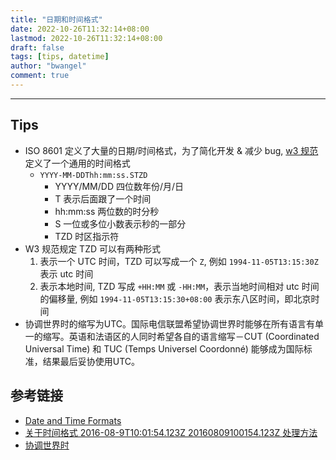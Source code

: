 ```yaml
---
title: "日期和时间格式"
date: 2022-10-26T11:32:14+08:00
lastmod: 2022-10-26T11:32:14+08:00
draft: false
tags: [tips, datetime]
author: "bwangel"
comment: true
---
```


<!--more-->

---

## Tips

- ISO 8601 定义了大量的日期/时间格式，为了简化开发 & 减少 bug, [w3 规范](https://www.w3.org/TR/NOTE-datetime)定义了一个通用的时间格式
    - `YYYY-MM-DDThh:mm:ss.STZD`
        - YYYY/MM/DD 四位数年份/月/日
        - T 表示后面跟了一个时间
        - hh:mm:ss 两位数的时分秒
        - S 一位或多位小数表示秒的一部分
        - TZD 时区指示符
- W3 规范规定 TZD 可以有两种形式
    1. 表示一个 UTC 时间，TZD 可以写成一个 `Z`, 例如 `1994-11-05T13:15:30Z` 表示 utc 时间
    2. 表示本地时间, TZD 写成 `+HH:MM` 或 `-HH:MM`，表示当地时间相对 utc 时间的偏移量, 例如 `1994-11-05T13:15:30+08:00` 表示东八区时间，即北京时间
- 协调世界时的缩写为UTC。国际电信联盟希望协调世界时能够在所有语言有单一的缩写。英语和法语区的人同时希望各自的语言缩写－CUT (Coordinated Universal Time) 和 TUC (Temps Universel Coordonné) 能够成为国际标准，结果最后妥协使用UTC。


## 参考链接

- [Date and Time Formats](https://www.w3.org/TR/NOTE-datetime)
- [关于时间格式 2016-08-9T10:01:54.123Z 20160809100154.123Z 处理方法](https://blog.csdn.net/hsany330/article/details/70332483)
- [协调世界时](https://zh.m.wikipedia.org/zh-hans/%E5%8D%8F%E8%B0%83%E4%B8%96%E7%95%8C%E6%97%B6#cite_ref-29)

